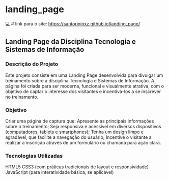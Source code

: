 # landing_page
 💻 # link para o site: https://santorininxz.github.io/landing_page/
## Landing Page da Disciplina Tecnologia e Sistemas de Informação
### Descrição do Projeto
Este projeto consiste em uma Landing Page desenvolvida para divulgar um treinamento sobre a disciplina Tecnologia e Sistemas de Informação. A página foi criada para ser moderna, funcional e visualmente atrativa, com o objetivo de captar o interesse dos visitantes e incentivá-los a se inscrever no treinamento.

### Objetivo
Criar uma página de captura que:
Apresente as principais informações sobre o treinamento;
Seja responsiva e acessível em diversos dispositivos (computadores, tablets e smartphones);
Tenha um design limpo e agradável, que facilite a navegação do usuário;
Incentive o visitante a realizar a inscrição através de um formulário ou chamada para ação clara.

### Tecnologias Utilizadas
HTML5
CSS3 (com práticas tradicionais de layout e responsividade)
JavaScript (para interatividade básica, se aplicável)
